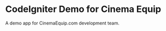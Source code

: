 CodeIgniter Demo for Cinema Equip
==================================

A demo app for CinemaEquip.com development team.